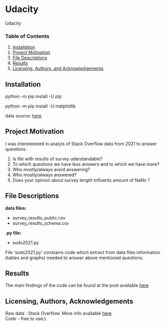 # Udacity
Udacity


### Table of Contents

1. [Installation](#installation)
2. [Project Motivation](#motivation)
3. [File Descriptions](#files)
4. [Results](#results)
5. [Licensing, Authors, and Acknowledgements](#licensing)

## Installation <a name="installation"></a>

python -m pip install -U pip

python -m pip install -U matplotlib

data source: [here](https://insights.stackoverflow.com/survey)

## Project Motivation<a name="motivation"></a>

I was interestested in analyis of Stack Overflow data from 2021 to answer questions:
1) Is file with results of survey uderstandable? 
2) To which questions we have less answers and to which we have more?
3) Who mostly/always avoid answering?
4) Who mostly/always answered?  
5) Does your opinion about survey lenght influents amount of NaNs  ?

## File Descriptions <a name="files"></a>

**data files:**
- survey_results_public.csv
- survey_results_schema.csv


**.py file:**
- sods2021.py

File 'sods2021.py' constains code which extract from data files information (tables and graphs) needed to answer above mentioned questions.

## Results<a name="results"></a>

The main findings of the code can be found at the post available [here](https://medium.com/@krzysztof.agacinski/quick-view-at-missing-answers-in-stack-overflow-survey-2021-2bb633221aa4)


## Licensing, Authors, Acknowledgements<a name="licensing"></a>

Raw data : Stack Overflow. More info available [here](https://insights.stackoverflow.com/survey).  
Code - free to use:) 

